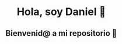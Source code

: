 <div align="center">
<h1 align="center">Hola, soy Daniel 👋</h1>
  <h2 align="center">Bienvenid@ a mi repositorio 👋</h2>
</div>
<!--
**DanielGuerreroRa/DanielGuerreroRa** is a ✨ _special_ ✨ repository because 

![81K8e3qef2L _AC_SX679_](https://github.com/DanielGuerreroRa/DanielGuerreroRa/assets/147421044/1955a7d4-0287-40a2-b47d-aece6817ddde)
